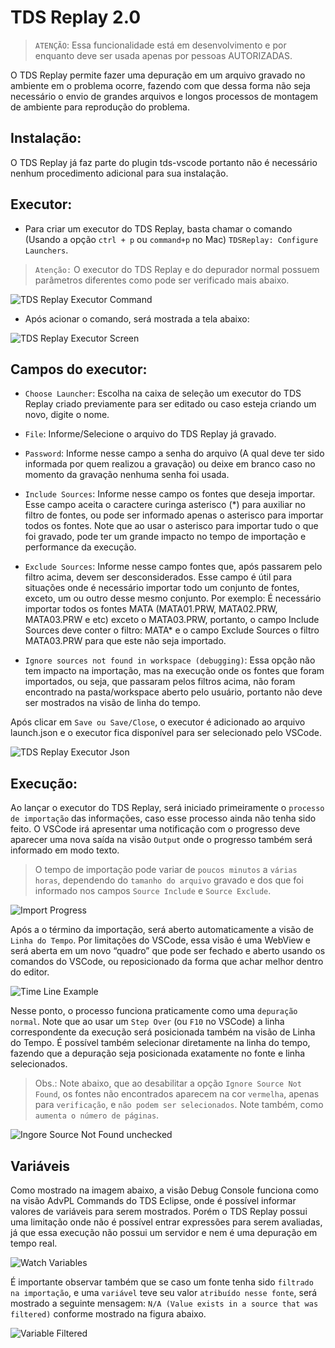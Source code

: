 # TDS Replay 2.0

> `ATENÇÃO`: Essa funcionalidade está em desenvolvimento e por enquanto deve ser usada apenas por pessoas AUTORIZADAS.

O TDS Replay permite fazer uma depuração em um arquivo gravado no ambiente em o problema ocorre, fazendo com que dessa forma não seja necessário o envio de grandes arquivos e longos processos de montagem de ambiente para reprodução do problema.

## Instalação:

O TDS Replay já faz parte do plugin tds-vscode portanto não é necessário nenhum procedimento adicional para sua instalação.

## Executor:

* Para criar um executor do TDS Replay, basta chamar o comando (Usando a opção `ctrl + p` ou `command+p` no Mac) `TDSReplay: Configure Launchers`.
 > `Atenção:` O executor do TDS Replay e do depurador normal possuem parâmetros diferentes como pode ser verificado mais abaixo.

 ![TDS Replay Executor Command](https://raw.githubusercontent.com/totvs/tds-vscode/dev/imagens/TDSReplay/LauncherCommand.PNG)

 * Após acionar o comando, será mostrada a tela abaixo:

 ![TDS Replay Executor Screen](https://raw.githubusercontent.com/totvs/tds-vscode/dev/imagens/TDSReplay/LaunchConfigScreen.PNG)


## Campos do executor:

* `Choose Launcher`: Escolha na caixa de seleção um executor do TDS Replay criado previamente para ser editado ou caso esteja criando um novo, digite o nome.

* `File`: Informe/Selecione o arquivo do TDS Replay já gravado.

* `Password`: Informe nesse campo a senha do arquivo (A qual deve ter sido informada por quem realizou a gravação) ou deixe em branco caso no momento da gravação nenhuma senha foi usada.

* `Include Sources`: Informe nesse campo os fontes que deseja importar. Esse campo aceita o caractere curinga asterisco (*) para auxiliar no filtro de fontes, ou pode ser informado apenas o asterisco para importar todos os fontes. Note que ao usar o asterisco para importar tudo o que foi gravado, pode ter um grande impacto no tempo de importação e performance da execução.

* `Exclude Sources`: Informe nesse campo fontes que, após passarem pelo filtro acima, devem ser desconsiderados. Esse campo é útil para situações onde é necessário importar todo um conjunto de fontes, exceto, um ou outro desse mesmo conjunto. Por exemplo: É necessário importar todos os fontes MATA (MATA01.PRW, MATA02.PRW, MATA03.PRW e etc) exceto o MATA03.PRW, portanto, o campo Include Sources deve conter o filtro: MATA* e o campo Exclude Sources o filtro MATA03.PRW para que este não seja importado.

* `Ignore sources not found in workspace (debugging)`: Essa opção não tem impacto na importação, mas na execução onde os fontes que foram importados, ou seja, que passaram pelos filtros acima, não foram encontrado na pasta/workspace aberto pelo usuário, portanto não deve ser mostrados na visão de linha do tempo.

Após clicar em `Save ou Save/Close`, o executor é adicionado ao arquivo launch.json e o executor fica disponível para ser selecionado pelo VSCode.

 ![TDS Replay Executor Json](https://raw.githubusercontent.com/totvs/tds-vscode/dev/imagens/TDSReplay/LauncherJson.PNG)


## Execução:

Ao lançar o executor do TDS Replay, será iniciado primeiramente o `processo de importação` das informações, caso esse processo ainda não tenha sido feito. O VSCode irá apresentar uma notificação com o progresso deve aparecer uma nova saída na visão `Output` onde o progresso também será informado em modo texto.

> O tempo de importação pode variar de `poucos minutos` a `várias horas`, dependendo do `tamanho do arquivo` gravado e dos que foi informado nos campos `Source Include` e `Source Exclude`.

 ![Import Progress](https://raw.githubusercontent.com/totvs/tds-vscode/dev/imagens/TDSReplay/ImportProgress.PNG)

 Após a o término da importação, será aberto automaticamente a visão de `Linha do Tempo`. Por limitações do VSCode, essa visão é uma WebView e será aberta em um novo “quadro” que pode ser fechado e aberto usando os comandos do VSCode, ou reposicionado da forma que achar melhor dentro do editor.

  ![Time Line Example](https://raw.githubusercontent.com/totvs/tds-vscode/dev/imagens/TDSReplay/TimeLineExample1.PNG)

  Nesse ponto, o processo funciona praticamente como uma `depuração normal`. Note que ao usar um `Step Over` (ou `F10` no VSCode) a linha correspondente da execução será posicionada também na visão de Linha do Tempo. É possível também selecionar diretamente na linha do tempo, fazendo que a depuração seja posicionada exatamente no fonte e linha selecionados.

> Obs.: Note abaixo, que ao desabilitar a opção `Ignore Source Not Found`, os fontes não encontrados aparecem na cor `vermelha`, apenas para `verificação`, e `não podem ser selecionados`. Note também, como `aumenta o número de páginas`.


 ![Ingore Source Not Found unchecked](https://raw.githubusercontent.com/totvs/tds-vscode/dev/imagens/TDSReplay/TimeLineView-IgnoreSourceNotFoundUnchecked.PNG)

 ## Variáveis

 Como mostrado na imagem abaixo, a visão Debug Console funciona como na visão AdvPL Commands do TDS Eclipse, onde é possível informar valores de variáveis para serem mostrados. Porém o TDS Replay possui uma limitação onde não é possível entrar expressões para serem avaliadas, já que essa execução não possui um servidor e nem é uma depuração em tempo real.

   ![Watch Variables](https://raw.githubusercontent.com/totvs/tds-vscode/dev/imagens/TDSReplay/WatchViewAndDebugConsole.PNG)

   É importante observar também que se caso um fonte tenha sido `filtrado na importação`, e uma `variável` teve seu valor `atribuído nesse fonte`, será mostrado a seguinte mensagem: `N/A (Value exists in a source that was filtered)` conforme mostrado na figura abaixo.

![Variable Filtered](https://raw.githubusercontent.com/totvs/tds-vscode/dev/imagens/TDSReplay/VariableFilteredEx.PNG)





